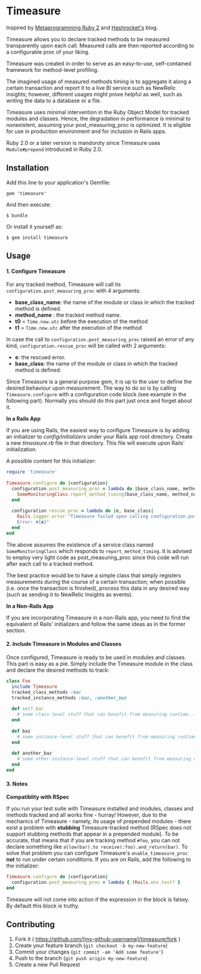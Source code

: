 # Timeasure

Inspired by [Metaprogramming Ruby 2](https://pragprog.com/book/ppmetr2/metaprogramming-ruby-2) and [Hashrocket's](https://hashrocket.com/blog/posts/module-prepend-a-super-story) blog.

Timeasure allows you to declare tracked methods to be measured transparently upon each call.
Measured calls are then reported according to a configurable proc of your liking.

Timeasure was created in order to serve as an easy-to-use, self-contained framework for method-level profiling.

The imagined usage of measured methods timing is to aggregate it along a certain transaction and report it to a live
BI service such as NewRelic insights; however, different usages might prove helpful as well,
such as writing the data to a database or a file.

Timeasure uses minimal intervention in the Ruby Object Model for tracked modules and classes.
Hence, the degradation in performance is minimal to nonexistent, assuming your post_measuring_proc is optimized.
It is eligible for use in production environment and for inclusion in Rails apps.


Ruby 2.0 or a later version is mandoroty since Timeasure uses `Module#prepend` introduced in Ruby 2.0.

## Installation

Add this line to your application's Gemfile:

    gem 'timeasure'

And then execute:

    $ bundle

Or install it yourself as:

    $ gem install timeasure

## Usage

#### 1. Configure Timeasure

For any tracked method, Timeasure will call its `configuration.post_measuring_proc` with 4 arguments:
* **base_class_name**: the name of the module or class in which the tracked method is defined.
* **method_name** : the tracked method name.
* **t0** = `Time.now.utc` before the execution of the method
* **t1** = `Time.now.utc` after the execution of the method

In case the call to `configuration.post_measuring_proc` raised an error of any kind,
`configuration.rescue_proc` will be called with 2 arguments:
* **e**: the rescued error.
* **base_class**: the name of the module or class in which the tracked method is defined.

Since Timeasure is a general purpose gem, it is up to the user to define the desired behaviour upon measurement.
The way to do so is by calling `Timeasure.configure` with a configuration code block (see example in the following part).
Normally you should do this part just once and forget about it.

**In a Rails App**

If you are using Rails, the easiest way to configure Timeasure is by adding an initializer to
*config/initializers* under your Rails app root directory.
Create a new *timeasure.rb* file in that directory. This file will execute upon Rails' initialization.

A possible content for this initializer:
```ruby
require 'timeasure'
 
Timeasure.configure do |configuration|
  configuration.post_measuring_proc = lambda do |base_class_name, method_name, t0, t1|
    SomeMonitoringClass.report_method_timing(base_class_name, method_name, t0, t1)
  end
 
  configuration.rescue_proc = lambda do |e, base_class|
    Rails.logger.error "Timeasure failed upon calling configuration.post_measuring_proc for class #{base_class}.
    Error: #{e}"
  end
end
``` 

The above assumes the existence of a service class named `SomeMonitoringClass`
which responds to `report_method_timing`.
It is advised to employ very light code as post_measuring_proc since this code will run
after each call to a tracked method.

The best practice would be to have a simple class that simply registers measurements during the course of a certain transaction;
when possible (i.e. once the transaction is finished), process this data in any desired way
(such as sending it to NewRelic Insights as events).  

**In a Non-Rails App**

If you are incorporating Timeasure in a non-Rails app, you need to find the equivalent of Rails' initializers
and follow the same ideas as in the former section. 

#### 2. Include Timeasure in Modules and Classes

Once configured, Timeasure is ready to be used in modules and classes.
This part is easy as a pie. Simply include the Timeasure module in the class and declare the desired methods to track:

```ruby
class Foo
  include Timeasure
  tracked_class_methods :bar
  tracked_instance_methods :baz, :another_baz
  
  def self.bar
    # some class-level stuff that can benefit from measuring runtime...
  end
    
  def baz
    # some instance-level stuff that can benefit from measuring runtime...
  end
  
  def another_baz
    # some other instance-level stuff that can benefit from measuring runtime...
  end
end
```

#### 3. Notes

**Compatiblity with RSpec**

If you run your test suite with Timeasure installed and modules, classes and methods tracked and all works fine - hurray!
However, due to the mechanics of Timeasure - namely, its usage of prepended modules - there exist a problem with
**stubbing** Timeasure-tracked method (RSpec does not support stubbing methods that appear in a prepended module). To be accurate, that means that if you are tracking method `#foo`, you can not
declare something like `allow(bar).to receive(:foo).and_return(bar)`.
To solve that problem you can configure Timeasure's `enable_timeasure_proc` **not** to run under certain conditions.
If you are on Rails, add the following to the initializer:

```ruby
Timeasure.configure do |configuration|
  configuration.post_measuring_proc = lambda { !Rails.env.test? }
end
```  

Timeasure will not come into action if the expression in the block is falsey. By default this block is truthy.


## Contributing

1. Fork it ( https://github.com/[my-github-username]/timeasure/fork )
2. Create your feature branch (`git checkout -b my-new-feature`)
3. Commit your changes (`git commit -am 'Add some feature'`)
4. Push to the branch (`git push origin my-new-feature`)
5. Create a new Pull Request
